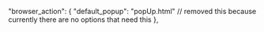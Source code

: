 "browser_action": {
    "default_popup": "popUp.html" // removed this because currently there are no options that need this
  },